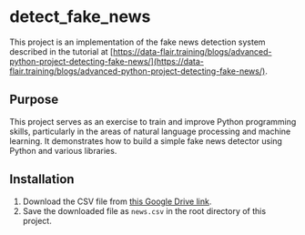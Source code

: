 # detect_fake_news

This project is an implementation of the fake news detection system described in the tutorial at [https://data-flair.training/blogs/advanced-python-project-detecting-fake-news/](https://data-flair.training/blogs/advanced-python-project-detecting-fake-news/).

## Purpose

This project serves as an exercise to train and improve Python programming skills, particularly in the areas of natural language processing and machine learning. It demonstrates how to build a simple fake news detector using Python and various libraries.

## Installation

1. Download the CSV file from [this Google Drive link](https://drive.google.com/file/d/1er9NJTLUA3qnRuyhfzuN0XUsoIC4a-_q/view).
2. Save the downloaded file as `news.csv` in the root directory of this project.
